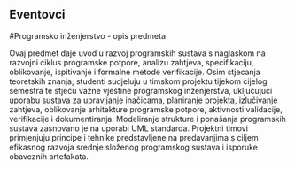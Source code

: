 ## Eventovci

#Programsko inženjerstvo - opis predmeta

Ovaj predmet daje uvod u razvoj programskih sustava s naglaskom na razvojni ciklus programske potpore, analizu zahtjeva, specifikaciju, oblikovanje, ispitivanje i formalne metode verifikacije.
Osim stjecanja teoretskih znanja, studenti sudjeluju u timskom projektu tijekom cijelog semestra te stječu važne vještine programskog inženjerstva, uključujući uporabu sustava za upravljanje inačicama,
planiranje projekta, izlučivanje zahtjeva, oblikovanje arhitekture programske potpore, aktivnosti validacije, verifikacije i dokumentiranja.
Modeliranje strukture i ponašanja programskih sustava zasnovano je na uporabi UML standarda.
Projektni timovi primjenjuju principe i tehnike predstavljene na predavanjima s ciljem efikasnog razvoja srednje složenog programskog sustava i isporuke obaveznih artefakata.
